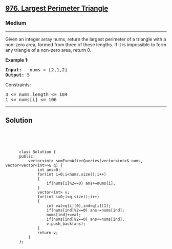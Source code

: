 
<h2><a href="https://leetcode.com/problems/largest-perimeter-triangle/description/">976. Largest Perimeter Triangle</a></h2>
<h3>Medium</h3>
<hr>
<div><p>
Given an integer array nums, return the largest perimeter of a triangle with a non-zero area, formed from three of these lengths. If it is impossible to form any triangle of a non-zero area, return 0.

 
</p>


<p><strong>Example 1:</strong></p>
<pre><strong>Input:</strong>   nums = [2,1,2]
<strong>Output:</strong> 5
</pre>


Constraints:
<pre>
3 <= nums.length <= 104
1 <= nums[i] <= 106
</pre>
  
<hr>
 <h2><strong><b>Solution</b></strong></h2>
 <br>
 <pre>
 
          class Solution {
          public:
              vector<int> sumEvenAfterQueries(vector<int>& nums, vector<vector<int>>& q) {
                  int ans=0;
                  for(int i=0;i<nums.size();i++)
                  {
                      if(nums[i]%2==0) ans+=nums[i];
                  }
                  vector<int> v;
                  for(int i=0;i<q.size();i++)
                  {
                      int val=q[i][0],ind=q[i][1];
                      if(nums[ind]%2==0) ans-=nums[ind];
                      nums[ind]+=val;
                      if(nums[ind]%2==0) ans+=nums[ind];
                      v.push_back(ans);
                  }
                  return v;
              }
          };
          
 </pre>

